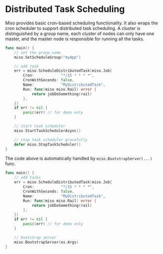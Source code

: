 # Distributed Task Scheduling

Miso provides basic cron-based scheduling functionality. It also wraps the cron scheduler to support distributed task scheduling. A cluster is distinguished by a group name, each cluster of nodes can only have one master, and the master node is responsible for running all the tasks.

```go
func main() {
    // set the group name
    miso.SetScheduleGroup("myApp")

    // add task
    err = miso.ScheduleDistributedTask(miso.Job{
        Cron:            "*/15 * * * *",
        CronWithSeconds: false,
        Name:            "MyDistributedTask",
        Run: func(miso miso.Rail) error {
            return jobDoSomething(rail)
        },
    })
    if err != nil {
        panic(err) // for demo only
    }

    // start task scheduler
    miso.StartTaskSchedulerAsync()

    // stop task scheduler gracefully
    defer miso.StopTaskScheduler()
}
```

The code above is automatically handled by `miso.BootstrapServer(...)` func.

```go
func main() {
    // add tasks
    err = miso.ScheduleDistributedTask(miso.Job{
        Cron:            "*/15 * * * *",
        CronWithSeconds: false,
        Name:            "MyDistributedTask",
        Run: func(miso miso.Rail) error {
            return jobDoSomething(rail)
        },
    })
    if err != nil {
        panic(err) // for demo only
    }

    // bootstrap server
    miso.BootstrapServer(os.Args)
}
```